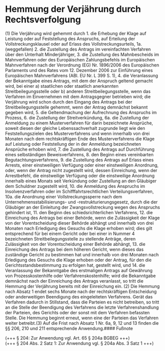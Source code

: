 # Hemmung der Verjährung durch Rechtsverfolgung

(1) Die Verjährung wird gehemmt durch  1.
 die Erhebung der Klage auf Leistung oder auf Feststellung des Anspruchs, auf Erteilung der Vollstreckungsklausel oder auf Erlass des Vollstreckungsurteils,
 1a.
 (weggefallen)
 2.
 die Zustellung des Antrags im vereinfachten Verfahren über den Unterhalt Minderjähriger,
 3.
 die Zustellung des Mahnbescheids im Mahnverfahren oder des Europäischen Zahlungsbefehls im Europäischen Mahnverfahren nach der Verordnung (EG) Nr. 1896/2006 des Europäischen Parlaments und des Rates vom 12. Dezember 2006 zur Einführung eines Europäischen Mahnverfahrens (ABl. EU Nr. L 399 S. 1),
 4.
 die Veranlassung der Bekanntgabe eines Antrags, mit dem der Anspruch geltend gemacht wird, bei einer  a)
 staatlichen oder staatlich anerkannten Streitbeilegungsstelle oder
 b)
 anderen Streitbeilegungsstelle, wenn das Verfahren im Einvernehmen mit dem Antragsgegner betrieben wird;
die Verjährung wird schon durch den Eingang des Antrags bei der Streitbeilegungsstelle gehemmt, wenn der Antrag demnächst bekannt gegeben wird,
 5.
 die Geltendmachung der Aufrechnung des Anspruchs im Prozess,
 6.
 die Zustellung der Streitverkündung,
 6a.
 die Zustellung der Anmeldung zu einem Musterverfahren für darin bezeichnete Ansprüche, soweit diesen der gleiche Lebenssachverhalt zugrunde liegt wie den Feststellungszielen des Musterverfahrens und wenn innerhalb von drei Monaten nach dem rechtskräftigen Ende des Musterverfahrens die Klage auf Leistung oder Feststellung der in der Anmeldung bezeichneten Ansprüche erhoben wird,
 7.
 die Zustellung des Antrags auf Durchführung eines selbständigen Beweisverfahrens,
 8.
 den Beginn eines vereinbarten Begutachtungsverfahrens,
 9.
 die Zustellung des Antrags auf Erlass eines Arrests, einer einstweiligen Verfügung oder einer einstweiligen Anordnung, oder, wenn der Antrag nicht zugestellt wird, dessen Einreichung, wenn der Arrestbefehl, die einstweilige Verfügung oder die einstweilige Anordnung innerhalb eines Monats seit Verkündung oder Zustellung an den Gläubiger dem Schuldner zugestellt wird,
 10.
 die Anmeldung des Anspruchs im Insolvenzverfahren oder im Schifffahrtsrechtlichen Verteilungsverfahren,
 10a.
 die Anordnung einer Vollstreckungssperre nach dem Unternehmensstabilisierungs- und -restrukturierungsgesetz, durch die der Gläubiger an der Einleitung der Zwangsvollstreckung wegen des Anspruchs gehindert ist,
 11.
 den Beginn des schiedsrichterlichen Verfahrens,
 12.
 die Einreichung des Antrags bei einer Behörde, wenn die Zulässigkeit der Klage von der Vorentscheidung dieser Behörde abhängt und innerhalb von drei Monaten nach Erledigung des Gesuchs die Klage erhoben wird; dies gilt entsprechend für bei einem Gericht oder bei einer in Nummer 4 bezeichneten Streitbeilegungsstelle zu stellende Anträge, deren Zulässigkeit von der Vorentscheidung einer Behörde abhängt,
 13.
 die Einreichung des Antrags bei dem höheren Gericht, wenn dieses das zuständige Gericht zu bestimmen hat und innerhalb von drei Monaten nach Erledigung des Gesuchs die Klage erhoben oder der Antrag, für den die Gerichtsstandsbestimmung zu erfolgen hat, gestellt wird, und
 14.
 die Veranlassung der Bekanntgabe des erstmaligen Antrags auf Gewährung von Prozesskostenhilfe oder Verfahrenskostenhilfe; wird die Bekanntgabe demnächst nach der Einreichung des Antrags veranlasst, so tritt die Hemmung der Verjährung bereits mit der Einreichung ein.
(2) Die Hemmung nach Absatz 1 endet sechs Monate nach der rechtskräftigen Entscheidung oder anderweitigen Beendigung des eingeleiteten Verfahrens. Gerät das Verfahren dadurch in Stillstand, dass die Parteien es nicht betreiben, so tritt an die Stelle der Beendigung des Verfahrens die letzte Verfahrenshandlung der Parteien, des Gerichts oder der sonst mit dem Verfahren befassten Stelle. Die Hemmung beginnt erneut, wenn eine der Parteien das Verfahren weiter betreibt.(3) Auf die Frist nach Absatz 1 Nr. 6a, 9, 12 und 13 finden die §§ 206, 210 und 211 entsprechende Anwendung.#### Fußnote

(+++ § 204: Zur Anwendung vgl. Art. 65 § 204a BGBEG +++)   
(+++ § 204 Abs. 2 Satz 1: Zur Anwendung vgl. § 204a Abs. 3 Satz 1 +++) 

